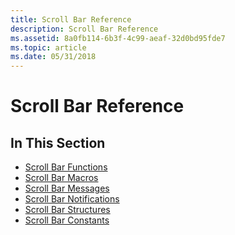 ```yaml
---
title: Scroll Bar Reference
description: Scroll Bar Reference
ms.assetid: 8a0fb114-6b3f-4c99-aeaf-32d0bd95fde7
ms.topic: article
ms.date: 05/31/2018
---
```


# Scroll Bar Reference

## In This Section

-   [Scroll Bar Functions](bumper-scroll-bars-reference-functions.md)
-   [Scroll Bar Macros](bumper-scroll-bars-reference-macros.md)
-   [Scroll Bar Messages](bumper-scroll-bars-reference-messages.md)
-   [Scroll Bar Notifications](bumper-scroll-bars-reference-notifications.md)
-   [Scroll Bar Structures](bumper-scroll-bars-reference-structures.md)
-   [Scroll Bar Constants](bumper-scroll-bars-reference-constants.md)

 

 




